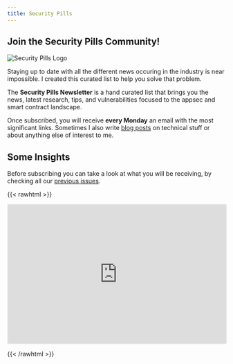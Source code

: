 ```yaml
---
title: Security Pills
---
```


## Join the Security Pills Community!
![Security Pills Logo](https://media.beehiiv.net/uploads/asset/file/40ef9f62-9188-41e8-becf-3f767974916b/logo-linkedin.png)

Staying up to date with all the different news occuring in the industry is near impossible. I created this curated list to help you solve that problem. 

The **Security Pills Newsletter** is a hand curated list that brings you the news, latest research, tips, and vulnerabilities focused to the appsec and smart contract landscape.

Once subscribed, you will receive **every Monday** an email with the most significant links. Sometimes I also write [blog posts](/articles) on technical stuff or about anything else of interest to me.


## Some Insights
Before subscribing you can take a look at what you will be receiving, by checking all our [previous issues](../portfolio/).


{{< rawhtml >}}
<iframe src="https://embeds.beehiiv.com/3645f86f-e3bb-46cb-adec-b3b2f20c9411" data-test-id="beehiiv-embed" width="100%" height="320" frameborder="0" scrolling="no" style="border-radius: 4px; border: 2px solid #e5e7eb; margin: 0; background-color: transparent;"></iframe>

{{< /rawhtml >}}
